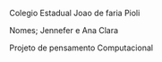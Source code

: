 Colegio Estadual Joao de faria Pioli

Nomes; Jennefer e Ana Clara

Projeto de pensamento Computacional
